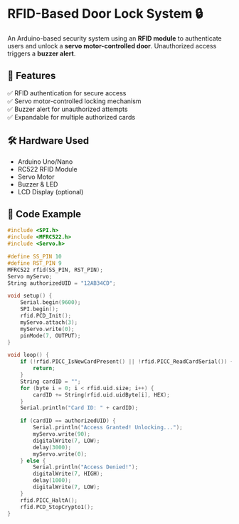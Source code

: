 
# RFID-Based Door Lock System 🔒  
An Arduino-based security system using an **RFID module** to authenticate users and unlock a **servo motor-controlled door**. Unauthorized access triggers a **buzzer alert**.

## 📌 Features
✅ RFID authentication for secure access  
✅ Servo motor-controlled locking mechanism  
✅ Buzzer alert for unauthorized attempts  
✅ Expandable for multiple authorized cards  

## 🛠️ Hardware Used
- Arduino Uno/Nano  
- RC522 RFID Module  
- Servo Motor  
- Buzzer & LED  
- LCD Display (optional)  

## 📝 Code Example
```cpp
#include <SPI.h>
#include <MFRC522.h>
#include <Servo.h>

#define SS_PIN 10
#define RST_PIN 9
MFRC522 rfid(SS_PIN, RST_PIN);
Servo myServo;
String authorizedUID = "12AB34CD"; 

void setup() {
    Serial.begin(9600);
    SPI.begin();
    rfid.PCD_Init();
    myServo.attach(3);
    myServo.write(0);
    pinMode(7, OUTPUT);
}

void loop() {
    if (!rfid.PICC_IsNewCardPresent() || !rfid.PICC_ReadCardSerial()) {
        return;
    }
    String cardID = "";
    for (byte i = 0; i < rfid.uid.size; i++) {
        cardID += String(rfid.uid.uidByte[i], HEX);
    }
    Serial.println("Card ID: " + cardID);

    if (cardID == authorizedUID) {
        Serial.println("Access Granted! Unlocking...");
        myServo.write(90);
        digitalWrite(7, LOW);
        delay(3000);
        myServo.write(0);
    } else {
        Serial.println("Access Denied!");
        digitalWrite(7, HIGH);
        delay(1000);
        digitalWrite(7, LOW);
    }
    rfid.PICC_HaltA();
    rfid.PCD_StopCrypto1();
}

